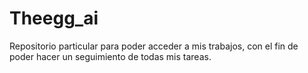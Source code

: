 # Theegg_ai

Repositorio particular para poder acceder a mis trabajos, con el fin de poder hacer un seguimiento de todas mis tareas.
